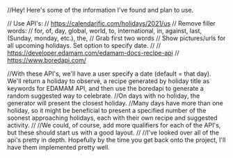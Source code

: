 //Hey! Here's some of the information I've found and plan to use.

// Use API's:
// https://calendarific.com/holidays/2021/us
//      Remove filler words:
//          for, of, day, global, world, to, international, in, against, last, (Sunday, monday, etc.), the,
//      Grab first two words
//      Show pictures/urls for all upcoming holidays. Set option to specify date.
//
// https://developer.edamam.com/edamam-docs-recipe-api
// https://www.boredapi.com/


//With these API's, we'll have a user specify a date (default = that day). We'll return a holiday to observe, a recipe generated by holiday title as keywords for EDAMAM API, and then use the boredapi to generate a random suggested way to celebrate.
//On days with no holiday, the generator will present the closest holiday.
//Many days have more than one holiday, so it might be beneficial to present a specified number of the soonest approaching holidays, each with their own recipe and suggested activity.
//
//We could, of course, add more qualifiers for each of the API's, but these should start us with a good layout.
//
//I've looked over all of the api's pretty in depth. Hopefully by the time you get back onto the project, I'll have them implemented pretty well.




